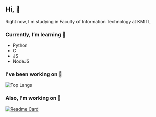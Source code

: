## Hi, 🤌
Right now, I'm studying in Faculty of Information Technology at KMITL

### Currently, I’m learning 🌱
* Python
* C
* JS
* NodeJS

### I've been working on 💾
![Top Langs](https://github-readme-stats.vercel.app/api/top-langs/?username=kawaiiow&layout=compact&theme=dark)
</br>

### Also, I'm working on 🔨
[![Readme Card](https://github-readme-stats.vercel.app/api/pin/?username=kawaiiow&repo=IT_KMITL_PSCP24&theme=dark)](https://github.com/Kawaiiow/IT_KMITL_PSCP24)
